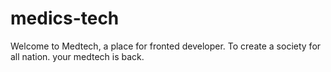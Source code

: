 # medics-tech
Welcome to Medtech, a place for fronted developer. To create a society for all nation. your medtech is back.

